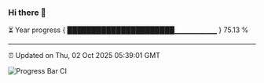 ### Hi there 👋

⏳ Year progress { ██████████████████████▁▁▁▁▁▁▁▁ } 75.13 %

---

⏰ Updated on Thu, 02 Oct 2025 05:39:01 GMT

![Progress Bar CI](https://github.com/IshwaranRudhara/GIT-ACTION/workflows/Progress%20Bar%20CI/badge.svg)
